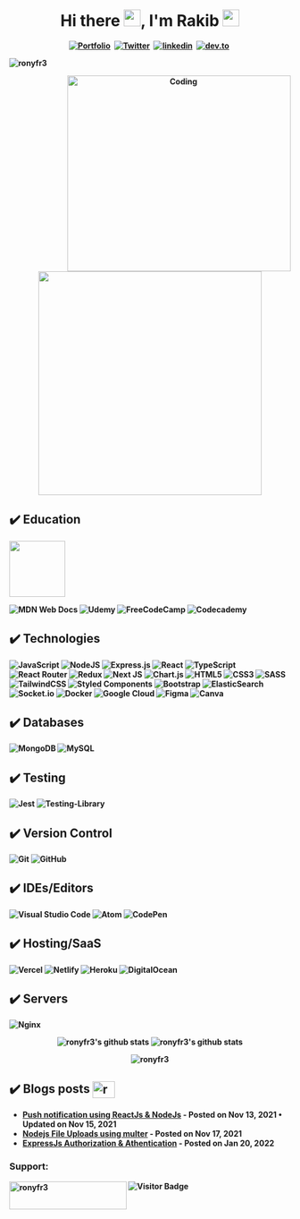 <p>
  <h1 align="center"><b>Hi there  <img src="https://raw.githubusercontent.com/aemmadi/aemmadi/master/wave.gif" width="30px">, I'm Rakib <img src="https://emojipedia-us.s3.dualstack.us-west-1.amazonaws.com/thumbs/120/google/313/man-technologist_1f468-200d-1f4bb.png" alt="" width="30"></h1>
</p>
<p align="center">
<a href="https://fr3portfolio.netlify.app/"><img src="https://img.shields.io/badge/PORTFOLIO-CC6699?style=for-the-badge&logoColor=white" alt="Portfolio" /></a>&nbsp; 
<a href="https://twitter.com/AbdurRakibRony9"><img src="https://img.shields.io/badge/Twitter-1DA1F2?style=for-the-badge&logo=twitter&logoColor=white" alt="Twitter" /></a>&nbsp;
<a href="https://www.linkedin.com/in/abdur-rakib-rony-769367214/"><img src="https://img.shields.io/badge/linkedin-%230077B5.svg?style=for-the-badge&logo=linkedin&logoColor=white" alt="linkedin" /></a>&nbsp;
<a href="https://dev.to/ronyfr3"><img src="https://img.shields.io/badge/dev.to-0A0A0A?style=for-the-badge&logo=dev.to&logoColor=white" alt="dev.to" /></a>&nbsp;
</p>

<p align="left"> <img src="https://komarev.com/ghpvc/?username=ronyfr3&label=Profile%20views&color=0e75b6&style=flat" alt="ronyfr3" /> </p>

<div align="center">
<p><img align="right" alt="Coding" width="400" height="350px" src="https://media4.giphy.com/media/THXLeSZQK9yOVNa1Iy/giphy.gif"></p>
<p><img src="https://github-profile-trophy.vercel.app/?username=ronyfr3&theme=monokai&title=joined,Stars,Commits,Repositories&no-frame=true&row=1&column=3&margin-w=15&margin-h=15" width="400px" height="400px"></p>
</div>
<!--  https://github.com/ryo-ma/github-profile-trophy -->
<!-- [![trophy](https://github-profile-trophy.vercel.app/?username=ronyfr3&theme=monokai&no-frame=true&row=1&column=10&margin-w=50&margin-h=20)](https://github.com/ronyfr3/github-profile-trophy) -->

### <h2 align="start"> ✔️ Education </h3>
<img src="https://bauet.ac.bd/wp-content/uploads/2020/11/BAUET-Logo-250x244-1.png" width="100px">

![MDN Web Docs](https://img.shields.io/badge/MDN_Web_Docs-black?style=for-the-badge&logo=mdnwebdocs&logoColor=white)
![Udemy](https://img.shields.io/badge/Udemy-A435F0?style=for-the-badge&logo=Udemy&logoColor=white)
![FreeCodeCamp](https://img.shields.io/badge/Freecodecamp-%23123.svg?&style=for-the-badge&logo=freecodecamp&logoColor=green)
![Codecademy](https://img.shields.io/badge/Codecademy-FFF0E5?style=for-the-badge&logo=codecademy&logoColor=1F243A)




### <h2 align="start"> ✔️ Technologies </h3>
![JavaScript](https://img.shields.io/badge/javascript-%23323330.svg?style=for-the-badge&logo=javascript&logoColor=%23F7DF1E)
![NodeJS](https://img.shields.io/badge/node.js-6DA55F?style=for-the-badge&logo=node.js&logoColor=white)
![Express.js](https://img.shields.io/badge/express.js-%23404d59.svg?style=for-the-badge&logo=express&logoColor=%2361DAFB)
![React](https://img.shields.io/badge/react-%2320232a.svg?style=for-the-badge&logo=react&logoColor=%2361DAFB)
![TypeScript](https://img.shields.io/badge/typescript-%23007ACC.svg?style=for-the-badge&logo=typescript&logoColor=white)
![React Router](https://img.shields.io/badge/React_Router-CA4245?style=for-the-badge&logo=react-router&logoColor=white)
![Redux](https://img.shields.io/badge/redux-%23593d88.svg?style=for-the-badge&logo=redux&logoColor=white)
![Next JS](https://img.shields.io/badge/Next-black?style=for-the-badge&logo=next.js&logoColor=white)
![Chart.js](https://img.shields.io/badge/chart.js-F5788D.svg?style=for-the-badge&logo=chart.js&logoColor=white)
![HTML5](https://img.shields.io/badge/html5-%23E34F26.svg?style=for-the-badge&logo=html5&logoColor=white)
![CSS3](https://img.shields.io/badge/css3-%231572B6.svg?style=for-the-badge&logo=css3&logoColor=white)
![SASS](https://img.shields.io/badge/SASS-hotpink.svg?style=for-the-badge&logo=SASS&logoColor=white)
![TailwindCSS](https://img.shields.io/badge/tailwindcss-%2338B2AC.svg?style=for-the-badge&logo=tailwind-css&logoColor=white)
![Styled Components](https://img.shields.io/badge/styled--components-DB7093?style=for-the-badge&logo=styled-components&logoColor=white)
![Bootstrap](https://img.shields.io/badge/bootstrap-%23563D7C.svg?style=for-the-badge&logo=bootstrap&logoColor=white)
![ElasticSearch](https://img.shields.io/badge/-ElasticSearch-005571?style=flat-square&logo=elasticsearch)
![Socket.io](https://img.shields.io/badge/Socket.io-black?style=for-the-badge&logo=socket.io&badgeColor=010101)
![Docker](https://img.shields.io/badge/docker-%230db7ed.svg?style=for-the-badge&logo=docker&logoColor=white)
![Google Cloud](https://img.shields.io/badge/Google%20Cloud-black?style=flat-square&logo=google-cloud)
![Figma](https://img.shields.io/badge/figma-%23F24E1E.svg?style=for-the-badge&logo=figma&logoColor=white)
![Canva](https://img.shields.io/badge/Canva-%2300C4CC.svg?style=for-the-badge&logo=Canva&logoColor=white)
 
 
### <h2 align="start"> ✔️ Databases</h3>
![MongoDB](https://img.shields.io/badge/MongoDB-%234ea94b.svg?style=for-the-badge&logo=mongodb&logoColor=white)
![MySQL](https://img.shields.io/badge/mysql-%2300f.svg?style=for-the-badge&logo=mysql&logoColor=white)


### <h2 align="start"> ✔️ Testing</h3>
![Jest](https://img.shields.io/badge/-jest-%23C21325?style=for-the-badge&logo=jest&logoColor=white)
![Testing-Library](https://img.shields.io/badge/-TestingLibrary-%23E33332?style=for-the-badge&logo=testing-library&logoColor=white)

### <h2 align="start"> ✔️ Version Control</h3>
![Git](https://img.shields.io/badge/git-%23F05033.svg?style=for-the-badge&logo=git&logoColor=white)
![GitHub](https://img.shields.io/badge/github-%23121011.svg?style=for-the-badge&logo=github&logoColor=white)


### <h2 align="start"> ✔️ IDEs/Editors</h3>
![Visual Studio Code](https://img.shields.io/badge/Visual%20Studio%20Code-0078d7.svg?style=for-the-badge&logo=visual-studio-code&logoColor=white)
![Atom](https://img.shields.io/badge/Atom-%2366595C.svg?style=for-the-badge&logo=atom&logoColor=white)
![CodePen](https://img.shields.io/badge/CodePen-white?style=for-the-badge&logo=codepen&logoColor=black)

### <h2 align="start"> ✔️ Hosting/SaaS</h3>
![Vercel](https://img.shields.io/badge/vercel-%23000000.svg?style=for-the-badge&logo=vercel&logoColor=white)
![Netlify](https://img.shields.io/badge/netlify-%23000000.svg?style=for-the-badge&logo=netlify&logoColor=#00C7B7)
![Heroku](https://img.shields.io/badge/heroku-%23430098.svg?style=for-the-badge&logo=heroku&logoColor=white)
![DigitalOcean](https://img.shields.io/badge/DigitalOcean-%230167ff.svg?style=for-the-badge&logo=digitalOcean&logoColor=white)


### <h2 align="start"> ✔️ Servers</h3>
![Nginx](https://img.shields.io/badge/nginx-%23009639.svg?style=for-the-badge&logo=nginx&logoColor=white)

<p align="center">
<img src="https://github-readme-stats.vercel.app/api?username=ronyfr3&show_icons=true&include_all_commits=true&theme=dracula&hide_border=true" alt="ronyfr3's github stats"/>
<img src="https://github-readme-stats.vercel.app/api/top-langs/?username=ronyfr3&layout=compact&theme=dracula&hide_border=true" alt="ronyfr3's github stats"/>
</p>
<p align="center">
 <img align="center" src="https://github-readme-streak-stats.herokuapp.com/?user=ronyfr3&layout=compact&theme=dracula&hide_border=true" alt="ronyfr3" />
</p>

### <h2 align="start"> ✔️ Blogs posts <a href="https://dev.to/ronyfr3" target="blank"><img align="center" src="https://raw.githubusercontent.com/rahuldkjain/github-profile-readme-generator/master/src/images/icons/Social/devto.svg" alt="ronyfr3" height="30" width="40" /></a></h3>
<!-- BLOG-POST-LIST:START -->
- [Push notification using ReactJs & NodeJs](https://dev.to/ronyfr3/web-push-notification-using-react-and-node-js-oc9) - Posted on Nov 13, 2021 • Updated on Nov 15, 2021
- [Nodejs File Uploads using multer](https://dev.to/ronyfr3/react-nodejs-multiple-image-upload-using-multer-hh4) - Posted on Nov 17, 2021
- [ExpressJs Authorization & Athentication](https://dev.to/ronyfr3/express-js-authentication-authorization-code-4cdd) - Posted on Jan 20, 2022
<!-- BLOG-POST-LIST:END -->


<h3 align="left">Support:</h3>
<a href="https://www.npmjs.com/package/fr3-responsive-table"> <img align="left" src="https://cdn.buymeacoffee.com/buttons/v2/default-yellow.png" height="50" width="210" alt="ronyfr3" /></a>


![Visitor Badge](https://visitor-badge.laobi.icu/badge?page_id=ronyfr3.ronyfr3)
